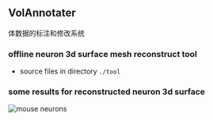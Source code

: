 ## VolAnnotater
体数据的标注和修改系统

### offline neuron 3d surface mesh reconstruct tool
* source files in directory `./tool`


### some results for reconstructed neuron 3d surface

![mouse neurons](gallery/neuron1.png)

